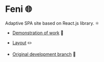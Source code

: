 # **Feni** 🌐  

Adaptive SPA site based on React.js library. ⚛️    

- [Demonstration of work](https://feni.pages.dev/) 🔗   
- [Layout](https://www.figma.com/file/X9DR9ThkQiIW1Vv4BjDB1P/Whales-Design-2.0?type=design&node-id=299-461&mode=design) ✏️   

- [Original development branch](https://github.com/jkenix/jkenix.github.io/tree/feni) 🔗  
